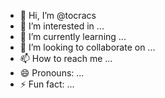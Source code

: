 - 👋 Hi, I’m @tocracs
- 👀 I’m interested in ...
- 🌱 I’m currently learning ...
- 💞️ I’m looking to collaborate on ...
- 📫 How to reach me ...
- 😄 Pronouns: ...
- ⚡ Fun fact: ...

<!---
bpmn.io para la siguientes actividades
tocracs/tocracs is a ✨ special ✨ repository because its `README.md` (this file) appears on your GitHub profile.
You can click the Preview link to take a look at your changes.
--->
